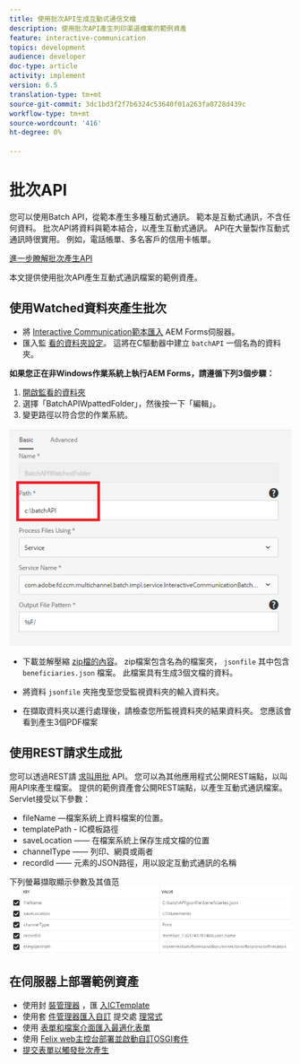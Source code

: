 ```yaml
---
title: 使用批次API生成互動式通信文檔
description: 使用批次API產生列印渠道檔案的範例資產
feature: interactive-communication
topics: development
audience: developer
doc-type: article
activity: implement
version: 6.5
translation-type: tm+mt
source-git-commit: 3dc1bd3f2f7b6324c53640f01a263fa0728d439c
workflow-type: tm+mt
source-wordcount: '416'
ht-degree: 0%

---
```



# 批次API

您可以使用Batch API，從範本產生多種互動式通訊。 範本是互動式通訊，不含任何資料。 批次API將資料與範本結合，以產生互動式通訊。 API在大量製作互動式通訊時很實用。 例如，電話帳單、多名客戶的信用卡帳單。

[進一步瞭解批次產生API](https://docs.adobe.com/content/help/en/experience-manager-65/forms/interactive-communications/generate-multiple-interactive-communication-using-batch-api.html)

本文提供使用批次API產生互動式通訊檔案的範例資產。

## 使用Watched資料夾產生批次

* 將 [Interactive Communication範本匯入](assets/Beneficiaries-confirmation.zip) AEM Forms伺服器。
* 匯入監 [看的資料夾設定](assets/batch-generation-api.zip)。 這將在C驅動器中建立 `batchAPI` 一個名為的資料夾。

**如果您正在非Windows作業系統上執行AEM Forms，請遵循下列3個步驟：**

1. [開啟監看的資料夾](http://localhost:4502/libs/fd/core/WatchfolderUI/content/UI.html)
2. 選擇「BatchAPIWpattedFolder」，然後按一下「編輯」。
3. 變更路徑以符合您的作業系統。

![路徑](assets/watched-folder-batch-api-basic.PNG)

* 下載並解壓縮 [zip檔的內容](assets/jsonfile.zip)。 zip檔案包含名為的檔案夾， `jsonfile` 其中包含 `beneficiaries.json` 檔案。 此檔案具有生成3個文檔的資料。

* 將資料 `jsonfile` 夾拖曳至您受監視資料夾的輸入資料夾。
* 在擷取資料夾以進行處理後，請檢查您所監視資料夾的結果資料夾。 您應該會看到產生3個PDF檔案

## 使用REST請求生成批

您可以透過REST請 [求叫用批](https://helpx.adobe.com/experience-manager/6-5/forms/javadocs/index.html) API。 您可以為其他應用程式公開REST端點，以叫用API來產生檔案。
提供的範例資產會公開REST端點，以產生互動式通訊檔案。 Servlet接受以下參數：

* fileName —檔案系統上資料檔案的位置。
* templatePath - IC模板路徑
* saveLocation —— 在檔案系統上保存生成文檔的位置
* channelType —— 列印、網頁或兩者
* recordId —— 元素的JSON路徑，用以設定互動式通訊的名稱

下列螢幕擷取顯示參數及其值范![例要求](assets/generate-ic-batch-servlet.PNG)

## 在伺服器上部署範例資產

* 使用封 [裝管理器](assets/ICTemplate.zip) ，匯 [入ICTemplate](http://localhost:4502/crx/packmgr/index.jsp)
* 使用套 [件管理器匯入自訂](assets/BatchAPICustomSubmit.zip) 提交處 [理常式](http://localhost:4502/crx/packmgr/index.jsp)
* 使用 [表單和檔案介面匯](assets/BatchGenerationAPIAF.zip)[入最適化表單](http://localhost:4502/aem/forms.html/content/dam/formsanddocuments)
* 使用 [Felix web主控台部署並啟動自訂OSGI套件](assets/batchgenerationapi.batchgenerationapi.core-1.0-SNAPSHOT.jar)[](http://localhost:4502/system/console/bundles)
* [提交表單以觸發批次產生](http://localhost:4502/content/dam/formsanddocuments/batchgenerationapi/jcr:content?wcmmode=disabled)
